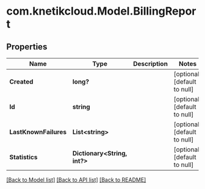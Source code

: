 # com.knetikcloud.Model.BillingReport
## Properties

Name | Type | Description | Notes
------------ | ------------- | ------------- | -------------
**Created** | **long?** |  | [optional] [default to null]
**Id** | **string** |  | [optional] [default to null]
**LastKnownFailures** | **List&lt;string&gt;** |  | [optional] [default to null]
**Statistics** | **Dictionary&lt;String, int?&gt;** |  | [optional] [default to null]

[[Back to Model list]](../README.md#documentation-for-models) [[Back to API list]](../README.md#documentation-for-api-endpoints) [[Back to README]](../README.md)

